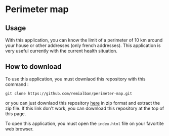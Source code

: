 # Perimeter map

## Usage
With this application, you can know the limit of a perimeter of 10 km around your house or other addresses (only french addresses). This application is very useful currently with the current health situation.

## How to download
To use this application, you must downlaod this repository with this command :
```
git clone https://github.com/remialban/perimeter-map.git
```
or you can just downlaod this repository [here](https://github.com/remialban/perimeter-map/archive/refs/heads/main.zip) in zip format and extract the zip file. If this link don't work, you can download this repository at the top of this page.

To open this application, you must open the ```index.html``` file on your favortite web browser.
